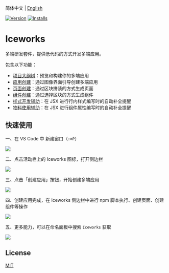 简体中文 | [English](./README.en.md)

[![Version](https://vsmarketplacebadge.apphb.com/version/iceworks-team.iceworks.svg)](https://marketplace.visualstudio.com/items?itemName=iceworks-team.iceworks)
[![Installs](https://vsmarketplacebadge.apphb.com/installs-short/iceworks-team.iceworks.svg)](https://marketplace.visualstudio.com/items?itemName=iceworks-team.iceworks)

# Iceworks

多端研发套件，提供低代码的方式开发多端应用。

包含以下功能：

- [项目大纲树](https://marketplace.visualstudio.com/items?itemName=iceworks-team.iceworks-app)：预览和构建你的多端应用
- [应用创建](https://marketplace.visualstudio.com/items?itemName=iceworks-team.iceworks-project-creator)：通过图像界面引导创建多端应用
- [页面创建](https://marketplace.visualstudio.com/items?itemName=iceworks-team.iceworks-page-builder)：通过区块拼装的方式生成页面
- [组件创建](https://marketplace.visualstudio.com/items?itemName=iceworks-team.iceworks-component-builder)：通过选择区块的方式生成组件
- [样式开发辅助](https://marketplace.visualstudio.com/items?itemName=iceworks-team.iceworks-style-helper)：在 JSX 进行行内样式编写时的自动补全提醒
- [物料使用辅助](https://marketplace.visualstudio.com/items?itemName=iceworks-team.iceworks-material-helper)：在 JSX 进行组件属性编写时的自动补全提醒

## 快速使用

一、在 VS Code 中 新建窗口（`⇧⌘P`）

![](https://img.alicdn.com/tfs/TB1blgMJNz1gK0jSZSgXXavwpXa-1024-768.png_790x10000.jpg)

二、点击活动栏上的 Iceworks 图标，打开侧边栏

![](https://img.alicdn.com/tfs/TB1G2cValBh1e4jSZFhXXcC9VXa-1024-768.png_790x10000.jpg)

三、点击「创建应用」按钮，开始创建多端应用

![](https://img.alicdn.com/tfs/TB14Sp0LRr0gK0jSZFnXXbRRXXa-2880-1754.png_790x10000.jpg)

四、创建应用完成，在 Iceworks 侧边栏中进行 npm 脚本执行、创建页面、创建组件等操作

![](https://img.alicdn.com/tfs/TB1hScTJKH2gK0jSZJnXXaT1FXa-1024-768.png_790x10000.jpg)

五、更多能力，可以在命名面板中搜索 `Iceworks` 获取

![](https://img.alicdn.com/tfs/TB16h7PJFP7gK0jSZFjXXc5aXXa-1024-768.png_790x10000.jpg)

## License

[MIT](https://github.com/ice-lab/iceworks/blob/master/LICENSE)

